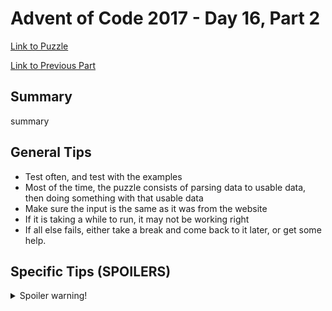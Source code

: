 # Advent of Code 2017 - Day 16, Part 2

[Link to Puzzle](https://adventofcode.com/2017/day/16#part2)

[Link to Previous Part](https://github.com/CodingAP/unofficial-aoc-syllabus/blob/main/years/2017/day16/part1.md)

## Summary
summary

## General Tips
- Test often, and test with the examples
- Most of the time, the puzzle consists of parsing data to usable data, then doing something with that usable data
- Make sure the input is the same as it was from the website
- If it is taking a while to run, it may not be working right
- If all else fails, either take a break and come back to it later, or get some help.

## Specific Tips (SPOILERS)
<details> <summary>Spoiler warning!</summary>

specific tips

</details>